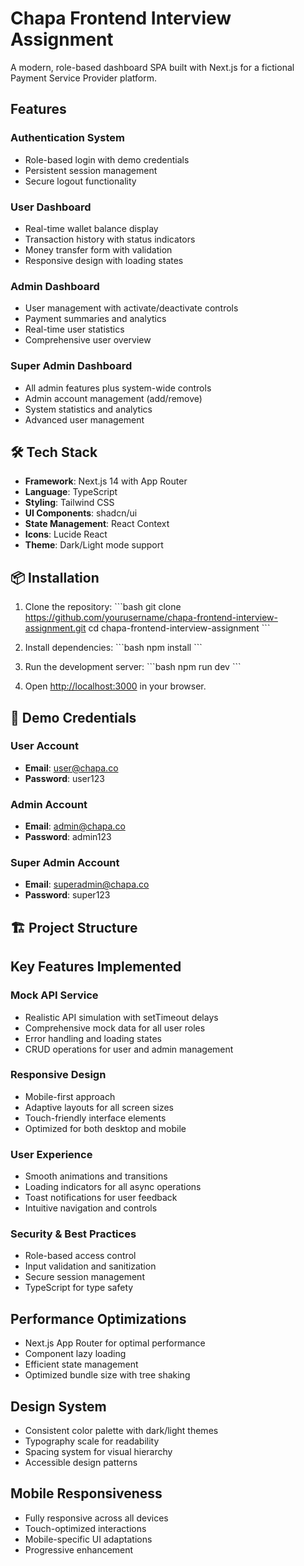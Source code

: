 # Chapa Frontend Interview Assignment

A modern, role-based dashboard SPA built with Next.js for a fictional Payment Service Provider platform.

##  Features

### Authentication System
- Role-based login with demo credentials
- Persistent session management
- Secure logout functionality

### User Dashboard
- Real-time wallet balance display
- Transaction history with status indicators
- Money transfer form with validation
- Responsive design with loading states

### Admin Dashboard
- User management with activate/deactivate controls
- Payment summaries and analytics
- Real-time user statistics
- Comprehensive user overview

### Super Admin Dashboard
- All admin features plus system-wide controls
- Admin account management (add/remove)
- System statistics and analytics
- Advanced user management

## 🛠 Tech Stack

- **Framework**: Next.js 14 with App Router
- **Language**: TypeScript
- **Styling**: Tailwind CSS
- **UI Components**: shadcn/ui
- **State Management**: React Context
- **Icons**: Lucide React
- **Theme**: Dark/Light mode support

## 📦 Installation

1. Clone the repository:
\`\`\`bash
git clone https://github.com/yourusername/chapa-frontend-interview-assignment.git
cd chapa-frontend-interview-assignment
\`\`\`

2. Install dependencies:
\`\`\`bash
npm install
\`\`\`

3. Run the development server:
\`\`\`bash
npm run dev
\`\`\`

4. Open [http://localhost:3000](http://localhost:3000) in your browser.

## 🔐 Demo Credentials

### User Account
- **Email**: user@chapa.co
- **Password**: user123

### Admin Account
- **Email**: admin@chapa.co
- **Password**: admin123

### Super Admin Account
- **Email**: superadmin@chapa.co
- **Password**: super123

## 🏗 Project Structure

##  Key Features Implemented

### Mock API Service
- Realistic API simulation with setTimeout delays
- Comprehensive mock data for all user roles
- Error handling and loading states
- CRUD operations for user and admin management

### Responsive Design
- Mobile-first approach
- Adaptive layouts for all screen sizes
- Touch-friendly interface elements
- Optimized for both desktop and mobile

### User Experience
- Smooth animations and transitions
- Loading indicators for all async operations
- Toast notifications for user feedback
- Intuitive navigation and controls

### Security & Best Practices
- Role-based access control
- Input validation and sanitization
- Secure session management
- TypeScript for type safety

##  Performance Optimizations

- Next.js App Router for optimal performance
- Component lazy loading
- Efficient state management
- Optimized bundle size with tree shaking

##  Design System

- Consistent color palette with dark/light themes
- Typography scale for readability
- Spacing system for visual hierarchy
- Accessible design patterns

##  Mobile Responsiveness

- Fully responsive across all devices
- Touch-optimized interactions
- Mobile-specific UI adaptations
- Progressive enhancement



